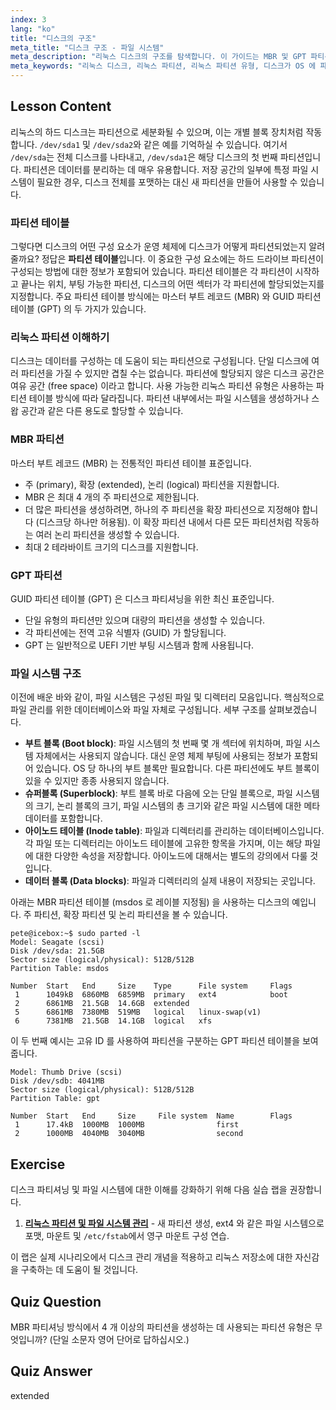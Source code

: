 ```yaml
---
index: 3
lang: "ko"
title: "디스크의 구조"
meta_title: "디스크 구조 - 파일 시스템"
meta_description: "리눅스 디스크의 구조를 탐색합니다. 이 가이드는 MBR 및 GPT 파티션 테이블, 다양한 리눅스 파티션 유형 및 구성 방식을 다루며, 디스크의 어떤 구성 요소가 운영 체제에 디스크 분할 방식을 알려주는지 설명합니다."
meta_keywords: "리눅스 디스크, 리눅스 파티션, 리눅스 파티션 유형, 디스크가 OS 에 파티션 방식을 알려주는 구성 요소, 하드 드라이브 파티션 구성 정보 포함 내용, MBR, GPT, 파티션 테이블, 파일 시스템"
---
```


## Lesson Content

리눅스의 하드 디스크는 파티션으로 세분화될 수 있으며, 이는 개별 블록 장치처럼 작동합니다. `/dev/sda1` 및 `/dev/sda2`와 같은 예를 기억하실 수 있습니다. 여기서 `/dev/sda`는 전체 디스크를 나타내고, `/dev/sda1`은 해당 디스크의 첫 번째 파티션입니다. 파티션은 데이터를 분리하는 데 매우 유용합니다. 저장 공간의 일부에 특정 파일 시스템이 필요한 경우, 디스크 전체를 포맷하는 대신 새 파티션을 만들어 사용할 수 있습니다.

### 파티션 테이블

그렇다면 디스크의 어떤 구성 요소가 운영 체제에 디스크가 어떻게 파티션되었는지 알려줄까요? 정답은 **파티션 테이블**입니다. 이 중요한 구성 요소에는 하드 드라이브 파티션이 구성되는 방법에 대한 정보가 포함되어 있습니다. 파티션 테이블은 각 파티션이 시작하고 끝나는 위치, 부팅 가능한 파티션, 디스크의 어떤 섹터가 각 파티션에 할당되었는지를 지정합니다. 주요 파티션 테이블 방식에는 마스터 부트 레코드 (MBR) 와 GUID 파티션 테이블 (GPT) 의 두 가지가 있습니다.

### 리눅스 파티션 이해하기

디스크는 데이터를 구성하는 데 도움이 되는 파티션으로 구성됩니다. 단일 디스크에 여러 파티션을 가질 수 있지만 겹칠 수는 없습니다. 파티션에 할당되지 않은 디스크 공간은 여유 공간 (free space) 이라고 합니다. 사용 가능한 리눅스 파티션 유형은 사용하는 파티션 테이블 방식에 따라 달라집니다. 파티션 내부에서는 파일 시스템을 생성하거나 스왑 공간과 같은 다른 용도로 할당할 수 있습니다.

### MBR 파티션

마스터 부트 레코드 (MBR) 는 전통적인 파티션 테이블 표준입니다.

- 주 (primary), 확장 (extended), 논리 (logical) 파티션을 지원합니다.
- MBR 은 최대 4 개의 주 파티션으로 제한됩니다.
- 더 많은 파티션을 생성하려면, 하나의 주 파티션을 확장 파티션으로 지정해야 합니다 (디스크당 하나만 허용됨). 이 확장 파티션 내에서 다른 모든 파티션처럼 작동하는 여러 논리 파티션을 생성할 수 있습니다.
- 최대 2 테라바이트 크기의 디스크를 지원합니다.

### GPT 파티션

GUID 파티션 테이블 (GPT) 은 디스크 파티셔닝을 위한 최신 표준입니다.

- 단일 유형의 파티션만 있으며 대량의 파티션을 생성할 수 있습니다.
- 각 파티션에는 전역 고유 식별자 (GUID) 가 할당됩니다.
- GPT 는 일반적으로 UEFI 기반 부팅 시스템과 함께 사용됩니다.

### 파일 시스템 구조

이전에 배운 바와 같이, 파일 시스템은 구성된 파일 및 디렉터리 모음입니다. 핵심적으로 파일 관리를 위한 데이터베이스와 파일 자체로 구성됩니다. 세부 구조를 살펴보겠습니다.

- **부트 블록 (Boot block)**: 파일 시스템의 첫 번째 몇 개 섹터에 위치하며, 파일 시스템 자체에서는 사용되지 않습니다. 대신 운영 체제 부팅에 사용되는 정보가 포함되어 있습니다. OS 당 하나의 부트 블록만 필요합니다. 다른 파티션에도 부트 블록이 있을 수 있지만 종종 사용되지 않습니다.
- **슈퍼블록 (Superblock)**: 부트 블록 바로 다음에 오는 단일 블록으로, 파일 시스템의 크기, 논리 블록의 크기, 파일 시스템의 총 크기와 같은 파일 시스템에 대한 메타데이터를 포함합니다.
- **아이노드 테이블 (Inode table)**: 파일과 디렉터리를 관리하는 데이터베이스입니다. 각 파일 또는 디렉터리는 아이노드 테이블에 고유한 항목을 가지며, 이는 해당 파일에 대한 다양한 속성을 저장합니다. 아이노드에 대해서는 별도의 강의에서 다룰 것입니다.
- **데이터 블록 (Data blocks)**: 파일과 디렉터리의 실제 내용이 저장되는 곳입니다.

아래는 MBR 파티션 테이블 (msdos 로 레이블 지정됨) 을 사용하는 디스크의 예입니다. 주 파티션, 확장 파티션 및 논리 파티션을 볼 수 있습니다.

```plaintext
pete@icebox:~$ sudo parted -l
Model: Seagate (scsi)
Disk /dev/sda: 21.5GB
Sector size (logical/physical): 512B/512B
Partition Table: msdos

Number  Start   End     Size    Type      File system     Flags
 1      1049kB  6860MB  6859MB  primary   ext4            boot
 2      6861MB  21.5GB  14.6GB  extended
 5      6861MB  7380MB  519MB   logical   linux-swap(v1)
 6      7381MB  21.5GB  14.1GB  logical   xfs
```

이 두 번째 예시는 고유 ID 를 사용하여 파티션을 구분하는 GPT 파티션 테이블을 보여줍니다.

```plaintext
Model: Thumb Drive (scsi)
Disk /dev/sdb: 4041MB
Sector size (logical/physical): 512B/512B
Partition Table: gpt

Number  Start   End     Size     File system  Name        Flags
 1      17.4kB  1000MB  1000MB                first
 2      1000MB  4040MB  3040MB                second
```

## Exercise

디스크 파티셔닝 및 파일 시스템에 대한 이해를 강화하기 위해 다음 실습 랩을 권장합니다.

1.  **[리눅스 파티션 및 파일 시스템 관리](https://labex.io/ko/labs/comptia-manage-linux-partitions-and-filesystems-590845)** - 새 파티션 생성, ext4 와 같은 파일 시스템으로 포맷, 마운트 및 `/etc/fstab`에서 영구 마운트 구성 연습.

이 랩은 실제 시나리오에서 디스크 관리 개념을 적용하고 리눅스 저장소에 대한 자신감을 구축하는 데 도움이 될 것입니다.

## Quiz Question

MBR 파티셔닝 방식에서 4 개 이상의 파티션을 생성하는 데 사용되는 파티션 유형은 무엇입니까? (단일 소문자 영어 단어로 답하십시오.)

## Quiz Answer

extended
